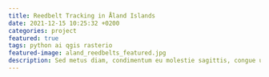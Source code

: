 ```yaml
---
title: Reedbelt Tracking in Åland Islands
date: 2021-12-15 10:25:32 +0200
categories: project
featured: true
tags: python ai qgis rasterio
featured-image: aland_reedbelts_featured.jpg
description: Sed metus diam, condimentum eu molestie sagittis, congue ut justo. Quisque et condimentum neque, id sodales erat. Sed ornare ligula eget eros pretium congue. Donec ultrices tortor lorem, nec varius magna dapibus in. Vivamus aliquam nunc in quam pulvinar efficitur.
---
```

